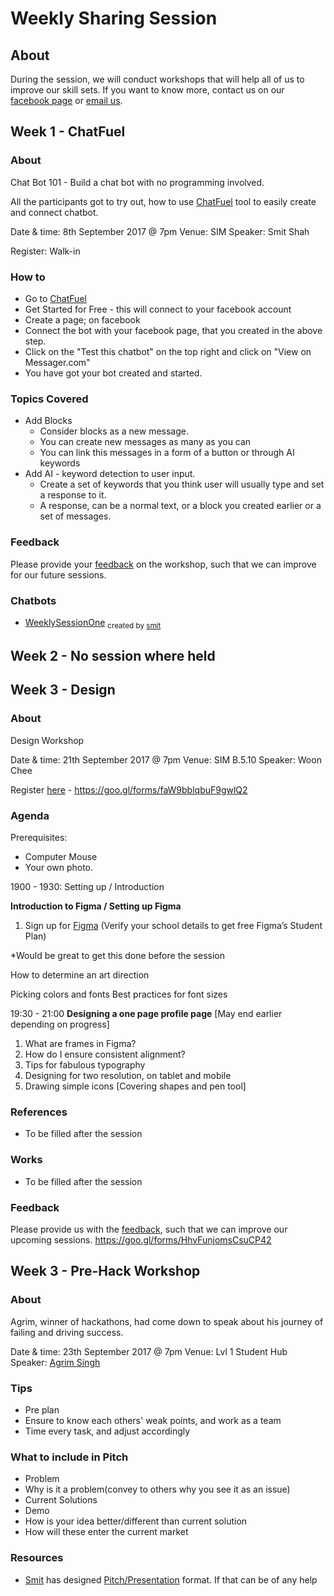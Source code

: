 # Weekly Sharing Session

## About
During the session, we will conduct workshops that will help all of us to improve our skill sets. If you want to know more, contact us on our [facebook page](https://www.facebook.com/simitclub) or [email us](it@mymail.sim.edu.sg).

## Week 1 - ChatFuel

### About
Chat Bot 101 - Build a chat bot with no programming involved.

All the participants got to try out, how to use [ChatFuel](https://chatfuel.com/) tool to easily create and connect chatbot.

Date & time: 8th September 2017 @ 7pm
Venue: SIM
Speaker: Smit Shah

Register: Walk-in

### How to
- Go to [ChatFuel](https://chatfuel.com/)
- Get Started for Free - this will connect to your facebook account
- Create a page; on facebook
- Connect the bot with your facebook page, that you created in the above step.
- Click on the "Test this chatbot" on the top right and click on "View on Messager.com"
- You have got your bot created and started.

### Topics Covered
- Add Blocks
  - Consider blocks as a new message.
  - You can create new messages as many as you can
  - You can link this messages in a form of a button or through AI keywords
- Add AI - keyword detection to user input.
  - Create a set of keywords that you think user will usually type and set a response to it.
  - A response, can be a normal text, or a block you created earlier or a set of messages.

### Feedback
Please provide your [feedback](https://goo.gl/forms/4nRZeob8yFVxCuiy1) on the workshop, such that we can improve for our future sessions.

### Chatbots
- [WeeklySessionOne](https://www.facebook.com/weeklysessionone/) <sub>created by [smit](https://github.com/shah-smit)</sub>

## Week 2 - No session where held

## Week 3 - Design

### About
Design Workshop

Date & time: 21th September 2017 @ 7pm
Venue: SIM B.5.10
Speaker: Woon Chee

Register [here](https://goo.gl/forms/faW9bblqbuF9gwlQ2) - https://goo.gl/forms/faW9bblqbuF9gwlQ2

### Agenda
Prerequisites:
- Computer Mouse
- Your own photo.

1900 - 1930: 
Setting up / Introduction 

**Introduction to Figma / Setting up Figma**

1. Sign up for [Figma](https://www.figma.com) (Verify your school details to get free Figma’s Student Plan)

*Would be great to get this done before the session

How to determine an art direction

Picking colors and fonts
Best practices for font sizes

19:30 - 21:00 
**Designing a one page profile page**
[May end earlier depending on progress]

1. What are frames in Figma? 
2. How do I ensure consistent alignment?
3. Tips for fabulous typography
4. Designing for two resolution, on tablet and mobile
5. Drawing simple icons [Covering shapes and pen tool]

### References
- To be filled after the session

### Works
- To be filled after the session

### Feedback
Please provide us with the [feedback](https://goo.gl/forms/HhvFunjomsCsuCP42), such that we can improve our upcoming sessions. https://goo.gl/forms/HhvFunjomsCsuCP42

## Week 3 - Pre-Hack Workshop

### About
Agrim, winner of hackathons, had come down to speak about his journey of failing and driving success.


Date & time: 23th September 2017 @ 7pm
Venue: Lvl 1 Student Hub
Speaker: [Agrim Singh](https://twitter.com/agrimsingh)

### Tips
- Pre plan
- Ensure to know each others' weak points, and work as a team
- Time every task, and adjust accordingly

### What to include in Pitch
- Problem
- Why is it a problem(convey to others why you see it as an issue)
- Current Solutions
- Demo
- How is your idea better/different than current solution
- How will these enter the current market

### Resources
- [Smit](https://github.com/shah-smit) has designed [Pitch/Presentation](https://docs.google.com/presentation/d/186HMONiRvWgvdXxuIw4h4gcerz99KxO-YyRotpsqaWM/edit?usp=sharing) format. If that can be of any help
